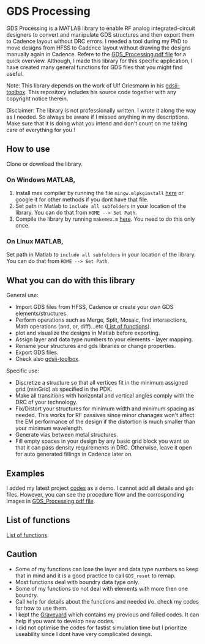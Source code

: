 # GDS Processing
GDS Processing is a MATLAB library to enable RF analog integrated-circuit designers to convert and manipulate GDS structures and then export them to Cadence layout without DRC errors. I needed a tool during my PhD to move designs from HFSS to Cadence layout without drawing the designs manually again in Cadence. Refere to the [GDS_Processing.pdf file](https://github.com/zainkhalifa/GDS_Processing/blob/master/GDS_Processing.pdf) for a quick overview. Although, I made this library for this specific application, I have created many general functions for GDS files that you might find useful. 

Note: This library depends on the work of Ulf Griesmann in his [gdsii-toolbox](https://github.com/ulfgri/gdsii-toolbox). This repository includes his source code together with any copyright notice therein. 

Disclaimer: The library is not professionally written. I wrote it along the way as I needed. So always be aware if I missed anything in my descriptions. Make sure that it is doing what you intend and don't count on me taking care of everything for you !

## How to use
Clone or download the library.
### On Windows MATLAB, 
1. Install mex compiler by running the file `mingw.mlpkginstall` [here](https://github.com/zainkhalifa/GDS_Processing/blob/master/GDS_Lib/mingw.mlpkginstall) or google it for other methods if you dont have that file.
2. Set path in Matlab to `include all subfolders` in your location of the library. You can do that from `HOME --> Set Path`.
3. Compile the library by running ```makemex.m``` [here](https://github.com/zainkhalifa/GDS_Processing/blob/master/GDS_Lib/gdsii-toolbox-master/makemex.m). You need to do this only once. 

### On Linux MATLAB,

Set path in Matlab to `include all subfolders` in your location of the library. You can do that from `HOME --> Set Path`.

## What you can do with this library
General use:
* Import GDS files from HFSS, Cadence or create your own GDS elements/structures 
* Perform operations such as Merge, Split, Mosaic, find intersections, Math operations (and, or, diff)...etc ([List of functions](https://github.com/zainkhalifa/GDS_Processing/blob/master/GDS_Lib/GDS_Functions/Contents.m)).
* plot and visualize the designs in Matlab before exporting. 
* Assign layer and data type numbers to your elements - layer mapping. 
* Rename your structures and gds libraries or change properties. 
* Export GDS files.
* Check also [gdsii-toolbox](https://github.com/ulfgri/gdsii-toolbox). 

Specific use:
* Discretize a structure so that all vertices fit in the minimum assigned grid (minGrid) as specified in the PDK. 
* Make all transitions with horizontal and vertical angles comply with the DRC of your technology. 
* Fix/Distort your structures for minimum width and minimum spacing as needed. This works for RF passives since minor chanages won't affect the EM performance of the design if the distortion is much smaller than your minimum wavelength. 
* Generate vias between metal structures. 
* Fill empty spaces in your design by any basic grid block you want so that it can pass density requirements in DRC. Otherwise, leave it open for auto generated fillings in Cadence later on. 

## Examples
I added my latest project [codes](https://github.com/zainkhalifa/GDS_Processing/tree/master/Procedure%20Codes) as a demo. I cannot add all details and `gds` files. However, you can see the procedure flow and the corrosponding images in [GDS_Processing.pdf file](https://github.com/zainkhalifa/GDS_Processing/blob/master/GDS_Processing.pdf). 

## List of functions
[List of functions](https://github.com/zainkhalifa/GDS_Processing/blob/master/GDS_Lib/GDS_Functions/Contents.m).

## Caution
* Some of my functions can lose the layer and data type numbers so keep that in mind and it is a good practice to call ```GDS_reset``` to remap.
* Most functions deal with boundry data type only. 
* Some of my functions do not deal with elements with more then one boundry. 
* Call ```help``` for details about the functions and needed i/o. check my codes for how to use them. 
* I kept the [Graveyard](https://github.com/zainkhalifa/GDS_Processing/blob/master/GDS_Lib/GDS_Functions/The%20Graveyard.zip) which contains my previous and failed codes. It can help if you want to develop new codes. 
* I did not optimise the codes for fastist simulation time but I prioritize useability since I dont have very complicated desings. 
